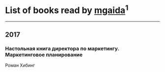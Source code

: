 # List of books read by [mgaida](http://vk.com/id2947248)<sup>1</sup>
---

## 2017

### Настольная книга директора по маркетингу. Маркетинговое планирование
Роман Хибинг



